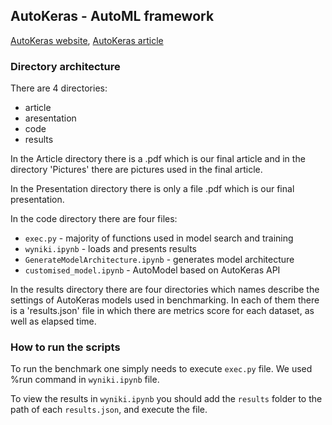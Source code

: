 ## AutoKeras - AutoML framework 
[AutoKeras website](https://autokeras.com/), [AutoKeras article](https://arxiv.org/pdf/1806.10282.pdf)


### Directory architecture
There are 4 directories:

* article 
* aresentation
* code
* results

In the Article directory there is a .pdf which is our final article and in the directory 'Pictures' there are pictures used in the final article.

In the Presentation directory there is only a file .pdf which is our final presentation.

In the code directory there are four files:

* `exec.py` - majority of functions used in model search and training
* `wyniki.ipynb` - loads and presents results 
* `GenerateModelArchitecture.ipynb` - generates model architecture
* `customised_model.ipynb` - AutoModel based on AutoKeras API


In the results directory there are four directories which names describe the settings of AutoKeras models used in benchmarking. In each of them there is a 'results.json' file in which there are metrics score for each dataset, as well as elapsed time.  

### How to run the scripts
To run the benchmark one simply needs to execute `exec.py` file. We used %run command in `wyniki.ipynb` file.

To view the results in `wyniki.ipynb` you should add the `results` folder to the path of each `results.json`, and execute the file.






